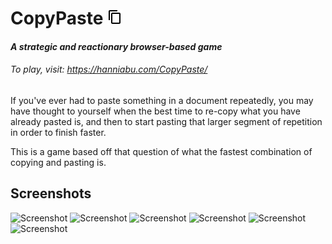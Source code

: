 # CopyPaste ![logo](https://raw.githubusercontent.com/HanniAbu/CopyPaste/gh-pages/assets/img/content-copy.png "CopyPaste")
#### _A strategic and reactionary browser-based game_
###### To play, visit: https://hanniabu.com/CopyPaste/


If you've ever had to paste something in a document repeatedly, you may have thought to yourself when the best time to re-copy what you have already pasted is, and then to start pasting that larger segment of repetition in order to finish faster.


This is a game based off that question of what the fastest combination of copying and pasting is.



## Screenshots
![Screenshot](http://imgur.com/qbUE51H.jpg)
![Screenshot](http://imgur.com/kcxilx7.jpg)
![Screenshot](http://imgur.com/RqgitAz.jpg)
![Screenshot](http://imgur.com/gvdVdlm.jpg)
![Screenshot](http://imgur.com/M8CZgRg.jpg)
![Screenshot](http://imgur.com/FWes7Ix.jpg)


